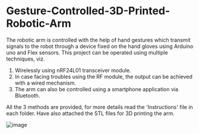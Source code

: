 # Gesture-Controlled-3D-Printed-Robotic-Arm
The robotic arm is controlled with the help of hand gestures which transmit signals to the robot through a device fixed on the hand gloves using Arduino uno and Flex sensors.
This project can be operated using multiple techniques, viz.
1) Wirelessly using nRF24L01 transceiver module.
2) In case facing troubles using the RF module, the output can be achieved with a wired mechanism.
3) The arm can also be controlled using a smartphone application via Bluetooth.

All the 3 methods are provided, for more details read the 'Instructions' file in each folder. Have also attached the STL files for 3D printing the arm.

![image](https://user-images.githubusercontent.com/76445315/105580382-1272b000-5db2-11eb-8529-0ceaec9e5f41.png)
 
 
